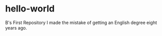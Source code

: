 # hello-world
B's First Repository
I made the mistake of getting an English degree eight years ago. 
